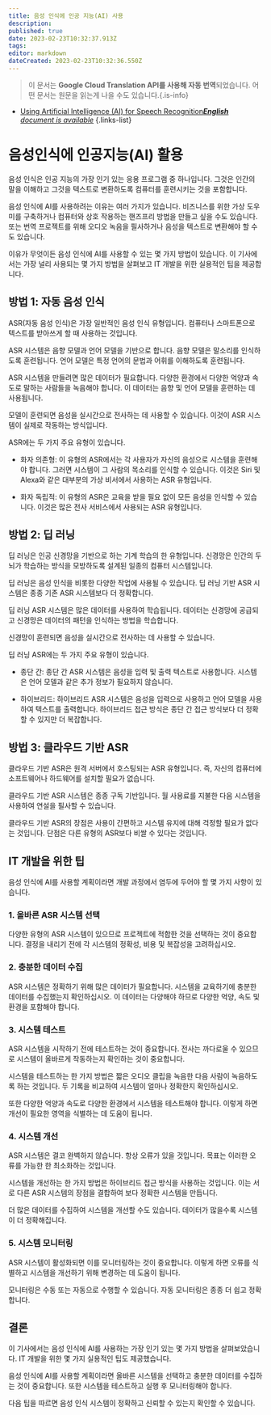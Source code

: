 ```yaml
---
title: 음성 인식에 인공 지능(AI) 사용
description: 
published: true
date: 2023-02-23T10:32:37.913Z
tags: 
editor: markdown
dateCreated: 2023-02-23T10:32:36.550Z
---
```


> 이 문서는 **Google Cloud Translation API를 사용해 자동 번역**되었습니다.
어떤 문서는 원문을 읽는게 나을 수도 있습니다.{.is-info}



- [Using Artificial Intelligence (AI) for Speech Recognition***English** document is available*](/en/Knowledge-base/Common/using-artificial-intelligence-ai-for-speech-recognition)
{.links-list}


# 음성인식에 인공지능(AI) 활용

음성 인식은 인공 지능의 가장 인기 있는 응용 프로그램 중 하나입니다. 그것은 인간의 말을 이해하고 그것을 텍스트로 변환하도록 컴퓨터를 훈련시키는 것을 포함합니다.

음성 인식에 AI를 사용하려는 이유는 여러 가지가 있습니다. 비즈니스를 위한 가상 도우미를 구축하거나 컴퓨터와 상호 작용하는 핸즈프리 방법을 만들고 싶을 수도 있습니다. 또는 번역 프로젝트를 위해 오디오 녹음을 필사하거나 음성을 텍스트로 변환해야 할 수도 있습니다.

이유가 무엇이든 음성 인식에 AI를 사용할 수 있는 몇 가지 방법이 있습니다. 이 기사에서는 가장 널리 사용되는 몇 가지 방법을 살펴보고 IT 개발을 위한 실용적인 팁을 제공합니다.

## 방법 1: 자동 음성 인식

ASR(자동 음성 인식)은 가장 일반적인 음성 인식 유형입니다. 컴퓨터나 스마트폰으로 텍스트를 받아쓰게 할 때 사용하는 것입니다.

ASR 시스템은 음향 모델과 언어 모델을 기반으로 합니다. 음향 모델은 말소리를 인식하도록 훈련됩니다. 언어 모델은 특정 언어의 문법과 어휘를 이해하도록 훈련됩니다.

ASR 시스템을 만들려면 많은 데이터가 필요합니다. 다양한 환경에서 다양한 억양과 속도로 말하는 사람들을 녹음해야 합니다. 이 데이터는 음향 및 언어 모델을 훈련하는 데 사용됩니다.

모델이 훈련되면 음성을 실시간으로 전사하는 데 사용할 수 있습니다. 이것이 ASR 시스템이 실제로 작동하는 방식입니다.

ASR에는 두 가지 주요 유형이 있습니다.

- 화자 의존형: 이 유형의 ASR에서는 각 사용자가 자신의 음성으로 시스템을 훈련해야 합니다. 그러면 시스템이 그 사람의 목소리를 인식할 수 있습니다. 이것은 Siri 및 Alexa와 같은 대부분의 가상 비서에서 사용하는 ASR 유형입니다.

- 화자 독립적: 이 유형의 ASR은 교육을 받을 필요 없이 모든 음성을 인식할 수 있습니다. 이것은 많은 전사 서비스에서 사용되는 ASR 유형입니다.

## 방법 2: 딥 러닝

딥 러닝은 인공 신경망을 기반으로 하는 기계 학습의 한 유형입니다. 신경망은 인간의 두뇌가 학습하는 방식을 모방하도록 설계된 일종의 컴퓨터 시스템입니다.

딥 러닝은 음성 인식을 비롯한 다양한 작업에 사용될 수 있습니다. 딥 러닝 기반 ASR 시스템은 종종 기존 ASR 시스템보다 더 정확합니다.

딥 러닝 ASR 시스템은 많은 데이터를 사용하여 학습됩니다. 데이터는 신경망에 공급되고 신경망은 데이터의 패턴을 인식하는 방법을 학습합니다.

신경망이 훈련되면 음성을 실시간으로 전사하는 데 사용할 수 있습니다.

딥 러닝 ASR에는 두 가지 주요 유형이 있습니다.

- 종단 간: 종단 간 ASR 시스템은 음성을 입력 및 출력 텍스트로 사용합니다. 시스템은 언어 모델과 같은 추가 정보가 필요하지 않습니다.

- 하이브리드: 하이브리드 ASR 시스템은 음성을 입력으로 사용하고 언어 모델을 사용하여 텍스트를 출력합니다. 하이브리드 접근 방식은 종단 간 접근 방식보다 더 정확할 수 있지만 더 복잡합니다.

## 방법 3: 클라우드 기반 ASR

클라우드 기반 ASR은 원격 서버에서 호스팅되는 ASR 유형입니다. 즉, 자신의 컴퓨터에 소프트웨어나 하드웨어를 설치할 필요가 없습니다.

 클라우드 기반 ASR 시스템은 종종 구독 기반입니다. 월 사용료를 지불한 다음 시스템을 사용하여 연설을 필사할 수 있습니다.

클라우드 기반 ASR의 장점은 사용이 간편하고 시스템 유지에 대해 걱정할 필요가 없다는 것입니다. 단점은 다른 유형의 ASR보다 비쌀 수 있다는 것입니다.

## IT 개발을 위한 팁

음성 인식에 AI를 사용할 계획이라면 개발 과정에서 염두에 두어야 할 몇 가지 사항이 있습니다.

### 1. 올바른 ASR 시스템 선택

다양한 유형의 ASR 시스템이 있으므로 프로젝트에 적합한 것을 선택하는 것이 중요합니다. 결정을 내리기 전에 각 시스템의 정확성, 비용 및 복잡성을 고려하십시오.

### 2. 충분한 데이터 수집

ASR 시스템은 정확하기 위해 많은 데이터가 필요합니다. 시스템을 교육하기에 충분한 데이터를 수집했는지 확인하십시오. 이 데이터는 다양해야 하므로 다양한 억양, 속도 및 환경을 포함해야 합니다.

### 3. 시스템 테스트

ASR 시스템을 시작하기 전에 테스트하는 것이 중요합니다. 전사는 까다로울 수 있으므로 시스템이 올바르게 작동하는지 확인하는 것이 중요합니다.

시스템을 테스트하는 한 가지 방법은 짧은 오디오 클립을 녹음한 다음 사람이 녹음하도록 하는 것입니다. 두 기록을 비교하여 시스템이 얼마나 정확한지 확인하십시오.

또한 다양한 억양과 속도로 다양한 환경에서 시스템을 테스트해야 합니다. 이렇게 하면 개선이 필요한 영역을 식별하는 데 도움이 됩니다.

### 4. 시스템 개선

ASR 시스템은 결코 완벽하지 않습니다. 항상 오류가 있을 것입니다. 목표는 이러한 오류를 가능한 한 최소화하는 것입니다.

시스템을 개선하는 한 가지 방법은 하이브리드 접근 방식을 사용하는 것입니다. 이는 서로 다른 ASR 시스템의 장점을 결합하여 보다 정확한 시스템을 만듭니다.

더 많은 데이터를 수집하여 시스템을 개선할 수도 있습니다. 데이터가 많을수록 시스템이 더 정확해집니다.

### 5. 시스템 모니터링

ASR 시스템이 활성화되면 이를 모니터링하는 것이 중요합니다. 이렇게 하면 오류를 식별하고 시스템을 개선하기 위해 변경하는 데 도움이 됩니다.

모니터링은 수동 또는 자동으로 수행할 수 있습니다. 자동 모니터링은 종종 더 쉽고 정확합니다.

## 결론

이 기사에서는 음성 인식에 AI를 사용하는 가장 인기 있는 몇 가지 방법을 살펴보았습니다. IT 개발을 위한 몇 가지 실용적인 팁도 제공했습니다.

음성 인식에 AI를 사용할 계획이라면 올바른 시스템을 선택하고 충분한 데이터를 수집하는 것이 중요합니다. 또한 시스템을 테스트하고 실행 후 모니터링해야 합니다.

다음 팁을 따르면 음성 인식 시스템이 정확하고 신뢰할 수 있는지 확인할 수 있습니다.